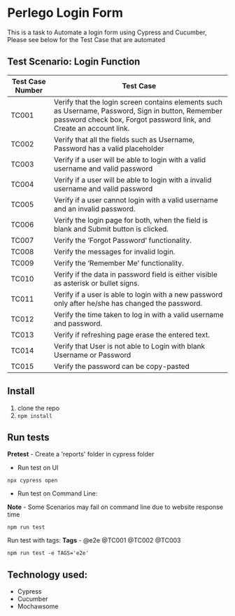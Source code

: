 # Perlego Login Form
This is a task to Automate a login form using Cypress and Cucumber, Please see below for the Test Case that are automated 

## **Test Scenario**: Login Function

| Test Case Number | Test Case |
|--|--|
|TC001  | Verify that the login screen contains elements such as Username, Password, Sign in button, Remember password check box, Forgot password link, and Create an account link. |
|TC002|Verify that all the fields such as Username, Password has a valid placeholder|
|TC003  | Verify if a user will be able to login with a valid username and valid password |
|TC004  |Verify if a user will be able to login with a invalid username and valid password  |
|TC005  |Verify if a user cannot login with a valid username and an invalid password.|
|TC006  |Verify the login page for both, when the field is blank and Submit button is clicked.  |
|TC007  | Verify the ‘Forgot Password’ functionality. |
|TC008|Verify the messages for invalid login.|
|TC009|Verify the ‘Remember Me’ functionality.|
|TC010|Verify if the data in password field is either visible as asterisk or bullet signs.|
|TC011|Verify if a user is able to login with a new password only after he/she has changed the password.|
|TC012|Verify the time taken to log in with a valid username and password.|
|TC013|Verify if refreshing page erase the entered text.|
|TC014|Verify that User is not able to Login with blank Username or Password|
|TC015|Verify the password can be copy-pasted|

## Install

1.  clone the repo
2.  `npm install`

## Run tests
**Pretest** - Create a 'reports' folder in cypress folder

 - Run test on UI
```
npx cypress open
```


- Run test on Command Line:

**Note** - Some Scenarios may fail on command line due to website response time  
```
npm run test

```

Run test with tags:  **Tags**  - @e2e @TC001 @TC002 @TC003

```
npm run test -e TAGS='e2e'
```


## Technology used:

 - Cypress
 - Cucumber
 - Mochawsome
